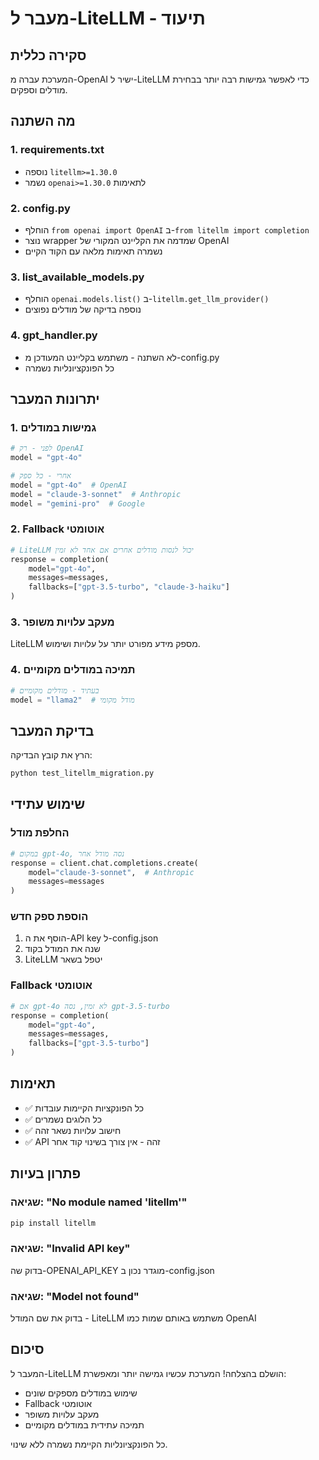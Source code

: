 # מעבר ל-LiteLLM - תיעוד

## סקירה כללית

המערכת עברה מ-OpenAI ישיר ל-LiteLLM כדי לאפשר גמישות רבה יותר בבחירת מודלים וספקים.

## מה השתנה

### 1. requirements.txt
- נוספה `litellm>=1.30.0`
- נשמר `openai>=1.30.0` לתאימות

### 2. config.py
- הוחלף `from openai import OpenAI` ב-`from litellm import completion`
- נוצר wrapper שמדמה את הקליינט המקורי של OpenAI
- נשמרה תאימות מלאה עם הקוד הקיים

### 3. list_available_models.py
- הוחלף `openai.models.list()` ב-`litellm.get_llm_provider()`
- נוספה בדיקה של מודלים נפוצים

### 4. gpt_handler.py
- לא השתנה - משתמש בקליינט המעודכן מ-config.py
- כל הפונקציונליות נשמרה

## יתרונות המעבר

### 1. גמישות במודלים
```python
# לפני - רק OpenAI
model = "gpt-4o"

# אחרי - כל ספק
model = "gpt-4o"  # OpenAI
model = "claude-3-sonnet"  # Anthropic
model = "gemini-pro"  # Google
```

### 2. Fallback אוטומטי
```python
# LiteLLM יכול לנסות מודלים אחרים אם אחד לא זמין
response = completion(
    model="gpt-4o",
    messages=messages,
    fallbacks=["gpt-3.5-turbo", "claude-3-haiku"]
)
```

### 3. מעקב עלויות משופר
LiteLLM מספק מידע מפורט יותר על עלויות ושימוש.

### 4. תמיכה במודלים מקומיים
```python
# בעתיד - מודלים מקומיים
model = "llama2"  # מודל מקומי
```

## בדיקת המעבר

הרץ את קובץ הבדיקה:
```bash
python test_litellm_migration.py
```

## שימוש עתידי

### החלפת מודל
```python
# במקום gpt-4o, נסה מודל אחר
response = client.chat.completions.create(
    model="claude-3-sonnet",  # Anthropic
    messages=messages
)
```

### הוספת ספק חדש
1. הוסף את ה-API key ל-config.json
2. שנה את המודל בקוד
3. LiteLLM יטפל בשאר

### Fallback אוטומטי
```python
# אם gpt-4o לא זמין, נסה gpt-3.5-turbo
response = completion(
    model="gpt-4o",
    messages=messages,
    fallbacks=["gpt-3.5-turbo"]
)
```

## תאימות

- ✅ כל הפונקציות הקיימות עובדות
- ✅ כל הלוגים נשמרים
- ✅ חישוב עלויות נשאר זהה
- ✅ API זהה - אין צורך בשינוי קוד אחר

## פתרון בעיות

### שגיאה: "No module named 'litellm'"
```bash
pip install litellm
```

### שגיאה: "Invalid API key"
בדוק שה-OPENAI_API_KEY מוגדר נכון ב-config.json

### שגיאה: "Model not found"
בדוק את שם המודל - LiteLLM משתמש באותם שמות כמו OpenAI

## סיכום

המעבר ל-LiteLLM הושלם בהצלחה! המערכת עכשיו גמישה יותר ומאפשרת:
- שימוש במודלים מספקים שונים
- Fallback אוטומטי
- מעקב עלויות משופר
- תמיכה עתידית במודלים מקומיים

כל הפונקציונליות הקיימת נשמרה ללא שינוי. 